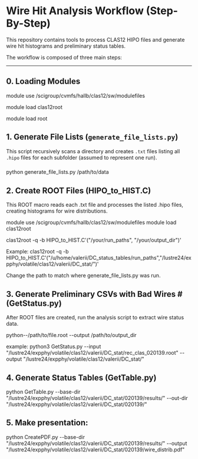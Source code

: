 # Wire Hit Analysis Workflow (Step-By-Step)

This repository contains tools to process CLAS12 HIPO files and generate wire hit histograms and preliminary status tables.

The workflow is composed of three main steps:

---

## 0. Loading Modules

module use /scigroup/cvmfs/hallb/clas12/sw/modulefiles

module load clas12root

module load root

## 1. Generate File Lists (`generate_file_lists.py`)

This script recursively scans a directory and creates `.txt` files listing all `.hipo` files for each subfolder (assumed to represent one run).

###

python generate_file_lists.py /path/to/data


## 2. Create ROOT Files (HIPO_to_HIST.C)
This ROOT macro reads each .txt file and processes the listed .hipo files, creating histograms for wire distributions.

module use /scigroup/cvmfs/hallb/clas12/sw/modulefiles
module load clas12root

clas12root -q -b HIPO_to_HIST.C'("/your/run_paths", "/your/output_dir")'

Example:
clas12root -q -b HIPO_to_HIST.C'("/u/home/valerii/DC_status_tables/run_paths","/lustre24/expphy/volatile/clas12/valerii/DC_stat/")'

Change the path to match where generate_file_lists.py was run.

## 3. Generate Preliminary CSVs with Bad Wires # (GetStatus.py)
After ROOT files are created, run the analysis script to extract wire status data.

python--/path/to/file.root --output /path/to/output_dir

example:
python3 GetStatus.py --input "/lustre24/expphy/volatile/clas12/valerii/DC_stat/rec_clas_020139.root" --output "/lustre24/expphy/volatile/clas12/valerii/DC_stat/"


## 4. Generate Status Tables (GetTable.py)

python GetTable.py --base-dir "/lustre24/expphy/volatile/clas12/valerii/DC_stat/020139/results/" --out-dir "/lustre24/expphy/volatile/clas12/valerii/DC_stat/020139/"


## 5. Make presentation:


python CreatePDF.py --base-dir "/lustre24/expphy/volatile/clas12/valerii/DC_stat/020139/results/" --output "/lustre24/expphy/volatile/clas12/valerii/DC_stat/020139/wire_distrib.pdf"
